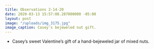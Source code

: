 ```yaml
---
title: Observations 2-14-20
date: 2020-03-13 15:57:08.287000000 -05:00
layout: post
image: "/uploads/img_3175.jpg"
image_caption: Casey's bejeweled nut gift.
---
```


- Casey’s sweet Valentine’s gift of a hand-bejeweled jar of mixed nuts.